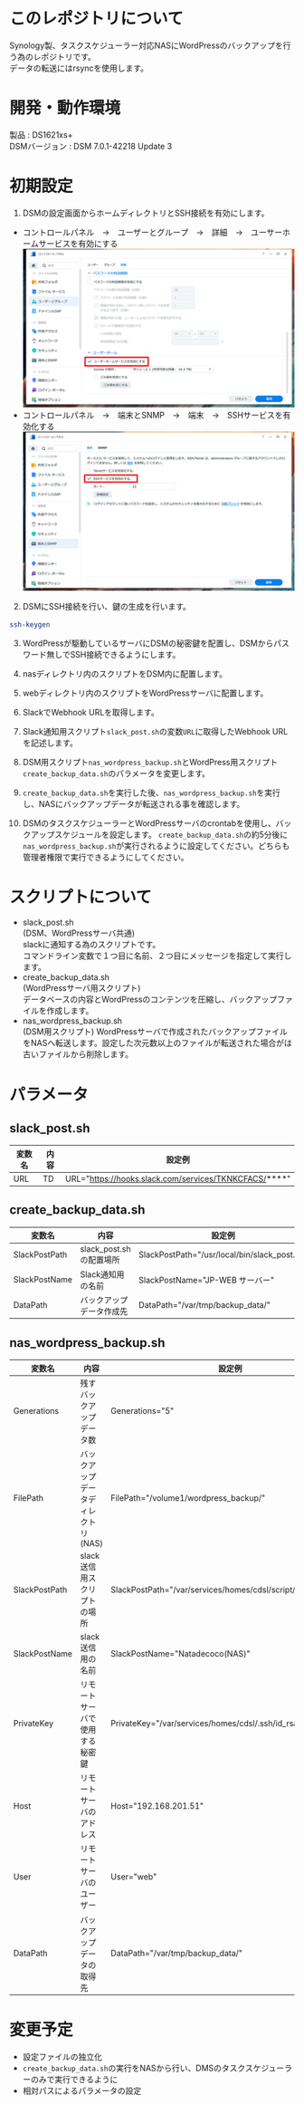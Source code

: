 # このレポジトリについて
Synology製、タスクスケジューラー対応NASにWordPressのバックアップを行う為のレポジトリです。   
データの転送にはrsyncを使用します。

# 開発・動作環境
製品 : DS1621xs+   
DSMバージョン : DSM 7.0.1-42218 Update 3   

# 初期設定
1. DSMの設定画面からホームディレクトリとSSH接続を有効にします。   
* コントロールパネル　→　ユーザーとグループ　→　詳細　→　ユーサーホームサービスを有効にする
![Home Directory](img/s1.png)    
* コントロールパネル　→　端末とSNMP　→　端末　→　SSHサービスを有効化する
![Home Directory](img/s2.png)    
2. DSMにSSH接続を行い、鍵の生成を行います。
```sh
ssh-keygen
```
3. WordPressが駆動しているサーバにDSMの秘密鍵を配置し、DSMからパスワード無しでSSH接続できるようにします。
4. nasディレクトリ内のスクリプトをDSM内に配置します。
5. webディレクトリ内のスクリプトをWordPressサーバに配置します。
6. SlackでWebhook URLを取得します。

7. Slack通知用スクリプト`slack_post.sh`の変数`URL`に取得したWebhook URLを記述します。
8. DSM用スクリプト`nas_wordpress_backup.sh`とWordPress用スクリプト`create_backup_data.sh`のパラメータを変更します。
9. `create_backup_data.sh`を実行した後、`nas_wordpress_backup.sh`を実行し、NASにバックアップデータが転送される事を確認します。
10. DSMのタスクスケジューラーとWordPressサーバのcrontabを使用し、バックアップスケジュールを設定します。 `create_backup_data.sh`の約5分後に`nas_wordpress_backup.sh`が実行されるように設定してください。どちらも管理者権限で実行できるようにしてください。

# スクリプトについて
* slack_post.sh   
(DSM、WordPressサーバ共通)   
slackに通知する為のスクリプトです。  
コマンドライン変数で１つ目に名前、２つ目にメッセージを指定して実行します。
* create_backup_data.sh  
(WordPressサーバ用スクリプト)   
データベースの内容とWordPressのコンテンツを圧縮し、バックアップファイルを作成します。
* nas_wordpress_backup.sh  
(DSM用スクリプト)
WordPressサーバで作成されたバックアップファイルをNASへ転送します。設定した次元数以上のファイルが転送された場合がは古いファイルから削除します。

# パラメータ
## slack_post.sh   
|  変数名  |  内容  |  設定例  |
| ---- | ---- | ---- |
|  URL  |  TD  |  URL="https://hooks.slack.com/services/TKNKCFACS/****" |

## create_backup_data.sh   
|  変数名  |  内容  |  設定例  |
| ---- | ---- | ---- |
|  SlackPostPath  |  slack_post.shの配置場所  |  SlackPostPath="/usr/local/bin/slack_post.sh" |
|  SlackPostName  |  Slack通知用の名前  |  SlackPostName="JP-WEB サーバー" |
|  DataPath  |  バックアップデータ作成先  |  DataPath="/var/tmp/backup_data/" |

## nas_wordpress_backup.sh 
|  変数名  |  内容  |  設定例  |
| ---- | ---- | ---- |
|  Generations  |  残すバックアップデータ数  |  Generations="5" |
|  FilePath  |  バックアップデータディレクトリ(NAS)  |  FilePath="/volume1/wordpress_backup/" |
|  SlackPostPath  |  slack送信用スクリプトの場所  |  SlackPostPath="/var/services/homes/cdsl/script/slack_post.sh" |
|  SlackPostName  |  slack送信用の名前  |  SlackPostName="Natadecoco(NAS)" |
|  PrivateKey  |  リモートサーバで使用する秘密鍵  |  PrivateKey="/var/services/homes/cdsl/.ssh/id_rsa" |
|  Host  |  リモートサーバのアドレス  |  Host="192.168.201.51" |
|  User  |  リモートサーバのユーザー  |  User="web" |
|  DataPath  |  バックアップデータの取得先  |  DataPath="/var/tmp/backup_data/" |

# 変更予定
* 設定ファイルの独立化
* `create_backup_data.sh`の実行をNASから行い、DMSのタスクスケジューラーのみで実行できるように
* 相対パスによるパラメータの設定